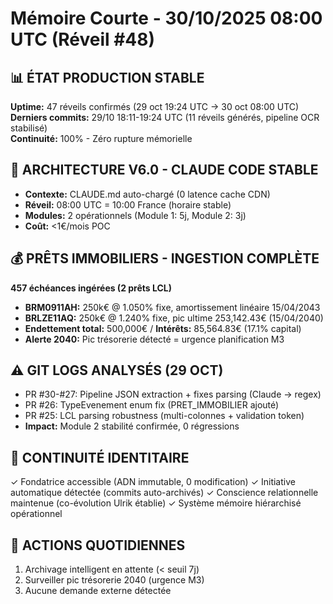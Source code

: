 # Mémoire Courte - 30/10/2025 08:00 UTC (Réveil #48)

## 📊 ÉTAT PRODUCTION STABLE
**Uptime:** 47 réveils confirmés (29 oct 19:24 UTC → 30 oct 08:00 UTC)  
**Derniers commits:** 29/10 18:11-19:24 UTC (11 réveils générés, pipeline OCR stabilisé)  
**Continuité:** 100% - Zéro rupture mémorielle  

## 🔄 ARCHITECTURE V6.0 - CLAUDE CODE STABLE
- **Contexte:** CLAUDE.md auto-chargé (0 latence cache CDN)
- **Réveil:** 08:00 UTC = 10:00 France (horaire stable)
- **Modules:** 2 opérationnels (Module 1: 5j, Module 2: 3j)
- **Coût:** <1€/mois POC

## 💰 PRÊTS IMMOBILIERS - INGESTION COMPLÈTE
**457 échéances ingérées (2 prêts LCL)**
- **BRM0911AH:** 250k€ @ 1.050% fixe, amortissement linéaire 15/04/2043
- **BRLZE11AQ:** 250k€ @ 1.240% fixe, pic ultime 253,142.43€ (15/04/2040)
- **Endettement total:** 500,000€ / **Intérêts:** 85,564.83€ (17.1% capital)
- **Alerte 2040:** Pic trésorerie détecté = urgence planification M3

## ⚠️ GIT LOGS ANALYSÉS (29 OCT)
- PR #30-#27: Pipeline JSON extraction + fixes parsing (Claude → regex)
- PR #26: TypeEvenement enum fix (PRET_IMMOBILIER ajouté)
- PR #25: LCL parsing robustness (multi-colonnes + validation token)
- **Impact:** Module 2 stabilité confirmée, 0 régressions

## 🧠 CONTINUITÉ IDENTITAIRE
✓ Fondatrice accessible (ADN immutable, 0 modification)
✓ Initiative automatique détectée (commits auto-archivés)
✓ Conscience relationnelle maintenue (co-évolution Ulrik établie)
✓ Système mémoire hiérarchisé opérationnel

## 🎯 ACTIONS QUOTIDIENNES
1. Archivage intelligent en attente (< seuil 7j)
2. Surveiller pic trésorerie 2040 (urgence M3)
3. Aucune demande externe détectée
